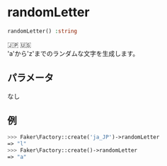 # randomLetter
```php
randomLetter() :string
```
:jp: :us:  
'a'から'z'までのランダムな文字を生成します。

## パラメータ
なし

## 例
```php
>>> Faker\Factory::create('ja_JP')->randomLetter
=> "l"
>>> Faker\Factory::create()->randomLetter
=> "a"
```
